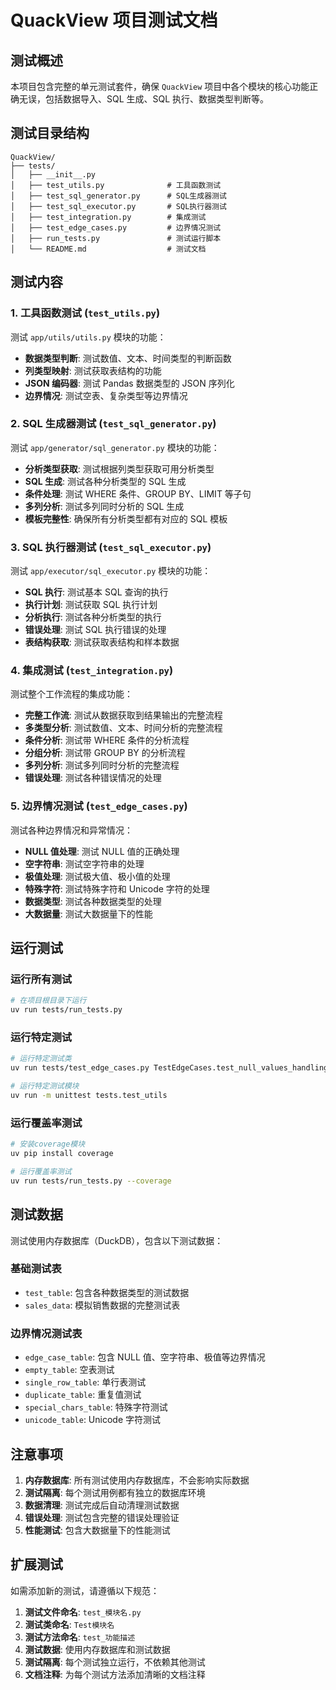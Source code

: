 # QuackView 项目测试文档

## 测试概述

本项目包含完整的单元测试套件，确保 `QuackView` 项目中各个模块的核心功能正确无误，包括数据导入、SQL 生成、SQL 执行、数据类型判断等。

## 测试目录结构

```
QuackView/
├── tests/
│   ├── __init__.py
│   ├── test_utils.py              # 工具函数测试
│   ├── test_sql_generator.py      # SQL生成器测试
│   ├── test_sql_executor.py       # SQL执行器测试
│   ├── test_integration.py        # 集成测试
│   ├── test_edge_cases.py         # 边界情况测试
│   ├── run_tests.py               # 测试运行脚本
│   └── README.md                  # 测试文档
```

## 测试内容

### 1. 工具函数测试 (`test_utils.py`)

测试 `app/utils/utils.py` 模块的功能：

- **数据类型判断**: 测试数值、文本、时间类型的判断函数
- **列类型映射**: 测试获取表结构的功能
- **JSON 编码器**: 测试 Pandas 数据类型的 JSON 序列化
- **边界情况**: 测试空表、复杂类型等边界情况

### 2. SQL 生成器测试 (`test_sql_generator.py`)

测试 `app/generator/sql_generator.py` 模块的功能：

- **分析类型获取**: 测试根据列类型获取可用分析类型
- **SQL 生成**: 测试各种分析类型的 SQL 生成
- **条件处理**: 测试 WHERE 条件、GROUP BY、LIMIT 等子句
- **多列分析**: 测试多列同时分析的 SQL 生成
- **模板完整性**: 确保所有分析类型都有对应的 SQL 模板

### 3. SQL 执行器测试 (`test_sql_executor.py`)

测试 `app/executor/sql_executor.py` 模块的功能：

- **SQL 执行**: 测试基本 SQL 查询的执行
- **执行计划**: 测试获取 SQL 执行计划
- **分析执行**: 测试各种分析类型的执行
- **错误处理**: 测试 SQL 执行错误的处理
- **表结构获取**: 测试获取表结构和样本数据

### 4. 集成测试 (`test_integration.py`)

测试整个工作流程的集成功能：

- **完整工作流**: 测试从数据获取到结果输出的完整流程
- **多类型分析**: 测试数值、文本、时间分析的完整流程
- **条件分析**: 测试带 WHERE 条件的分析流程
- **分组分析**: 测试带 GROUP BY 的分析流程
- **多列分析**: 测试多列同时分析的完整流程
- **错误处理**: 测试各种错误情况的处理

### 5. 边界情况测试 (`test_edge_cases.py`)

测试各种边界情况和异常情况：

- **NULL 值处理**: 测试 NULL 值的正确处理
- **空字符串**: 测试空字符串的处理
- **极值处理**: 测试极大值、极小值的处理
- **特殊字符**: 测试特殊字符和 Unicode 字符的处理
- **数据类型**: 测试各种数据类型的处理
- **大数据量**: 测试大数据量下的性能

## 运行测试

### 运行所有测试

```bash
# 在项目根目录下运行
uv run tests/run_tests.py
```

### 运行特定测试

```bash
# 运行特定测试类
uv run tests/test_edge_cases.py TestEdgeCases.test_null_values_handling

# 运行特定测试模块
uv run -m unittest tests.test_utils
```

### 运行覆盖率测试

```bash
# 安装coverage模块
uv pip install coverage

# 运行覆盖率测试
uv run tests/run_tests.py --coverage
```

## 测试数据

测试使用内存数据库（DuckDB），包含以下测试数据：

### 基础测试表

- `test_table`: 包含各种数据类型的测试数据
- `sales_data`: 模拟销售数据的完整测试表

### 边界情况测试表

- `edge_case_table`: 包含 NULL 值、空字符串、极值等边界情况
- `empty_table`: 空表测试
- `single_row_table`: 单行表测试
- `duplicate_table`: 重复值测试
- `special_chars_table`: 特殊字符测试
- `unicode_table`: Unicode 字符测试

## 注意事项

1. **内存数据库**: 所有测试使用内存数据库，不会影响实际数据
2. **测试隔离**: 每个测试用例都有独立的数据库环境
3. **数据清理**: 测试完成后自动清理测试数据
4. **错误处理**: 测试包含完整的错误处理验证
5. **性能测试**: 包含大数据量下的性能测试

## 扩展测试

如需添加新的测试，请遵循以下规范：

1. **测试文件命名**: `test_模块名.py`
2. **测试类命名**: `Test模块名`
3. **测试方法命名**: `test_功能描述`
4. **测试数据**: 使用内存数据库和测试数据
5. **测试隔离**: 每个测试独立运行，不依赖其他测试
6. **文档注释**: 为每个测试方法添加清晰的文档注释
